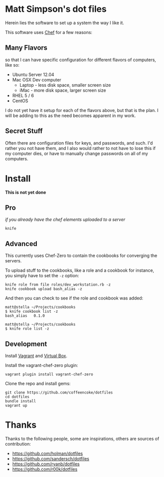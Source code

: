 # Matt Simpson's dot files

Herein lies the software to set up a system the way I like it.

This software uses [Chef](http://getchef.com/) for a few reasons:

## Many Flavors

so that I can have specific configuration for different flavors of computers, like so:

* Ubuntu Server 12.04
* Mac OSX Dev computer
	* Laptop - less disk space, smaller screen size
	* iMac - more disk space, larger screen size
* RHEL 5 / 6
* CentOS

I do not yet have it setup for each of the flavors above, but that is the plan. I will be adding to this as the need becomes apparent in my work.

## Secret Stuff

Often there are configuration files for keys, and passwords, and such. I'd rather you not have them, and I also would rather to not have to lose this if my computer dies, or have to manually change passwords on all of my computers.

# Install

**This is not yet done**

## Pro

*if you already have the chef elements uploaded to a server*

```
knife 
```

## Advanced

This currently uses Chef-Zero to contain the cookbooks for converging the servers.

To upload stuff to the cookbooks, like a role and a cookbook for instance, you simply have to set the `-z` option:

```
knife role from file roles/dev_workstation.rb -z
knife cookbook upload bash_alias -z
```

And then you can check to see if the role and cookbook was added:

```
matt@stella ~/Projects/cookbooks
$ knife cookbook list -z
bash_alias   0.1.0

matt@stella ~/Projects/cookbooks
$ knife role list -z
```

## Development

Install [Vagrant](http://www.vagrantup.com/) and [Virtual Box](https://www.virtualbox.org/wiki/Downloads).

Install the vagrant-chef-zero plugin:

```
vagrant plugin install vagrant-chef-zero
```

Clone the repo and install gems:

```
git clone https://github.com/coffeencoke/dotfiles
cd dotfiles
bundle install
vagrant up
```



# Thanks

Thanks to the following people, some are inspirations, others are
sources of contribution:

* https://github.com/holman/dotfiles
* https://github.com/sandersch/dotfiles
* https://github.com/ryanb/dotfiles
* https://github.com/r00k/dotfiles
